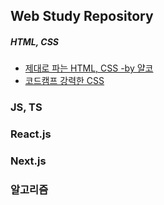 ## Web Study Repository

##### HTML, CSS
* [제대로 파는 HTML, CSS -by 얄코](https://www.inflearn.com/course/%EC%A0%9C%EB%8C%80%EB%A1%9C-%ED%8C%8C%EB%8A%94-html-css/dashboard)
* [코드캠프 강력한 CSS](https://www.inflearn.com/course/%EA%B0%95%EB%A0%A5-css-%EC%BD%94%EB%93%9C%EC%BA%A0%ED%94%84/dashboard)

### JS, TS

### React.js

### Next.js

### 알고리즘

